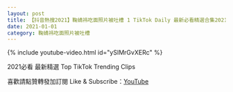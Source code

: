 ```yaml
---
layout: post
title: 【抖音熱搜2021】鞠婧祎吃面照片被吐槽 1 TikTok Daily 最新必看精選合集2021 01 01
date: 2021-01-01
category: 鞠婧祎吃面照片被吐槽
---
```


{% include youtube-video.html id="ySIMrGvXERc" %}

2021必看 最新精選 Top TikTok Trending Clips

喜歡請點贊轉發加訂閱 Like & Subscribe：[YouTube](https://www.youtube.com/channel/UCAoR7VcanIPd04uEq_GIylA/videos)

